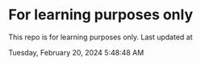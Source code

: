 # For learning purposes only
This repo is for learning purposes only.
Last updated at

Tuesday, February 20, 2024 5:48:48 AM

